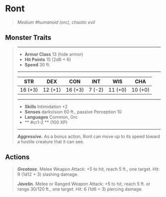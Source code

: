 # Ront
>*Medium #humanoid (orc), chaotic evil*
## Monster Traits
>___
>- **Armor Class** 13 (hide armor)
>- **Hit Points** 15 (2d8 + 6)
>- **Speed** 30 ft.
>___
>|STR|DEX|CON|INT|WIS|CHA|
>|:---:|:---:|:---:|:---:|:---:|:---:|
>|16 (+3)|12 (+1)|16 (+3)|7 (-2)|11 (+0)|10 (+0)|
>___
>- **Skills** Intimidation +2
>- **Senses** darkvision 60 ft., passive Perception 10
>- **Languages** Common, Orc
>- ** #cr1-2 ** (100 XP)
>___
>***Aggressive.*** As a bonus action, Ront can move up to its speed toward a hostile creature that it can see.  
>
## Actions
>***Greataxe.*** Melee Weapon Attack: +5 to hit, reach 5 ft., one target. Hit: 9 (1d12 + 3) slashing damage.  
>
>***Javelin.*** Melee  or Ranged Weapon Attack: +5 to hit, reach 5 ft. or range 30/120 ft., one target. Hit: 6 (1d6 + 3) piercing damage.